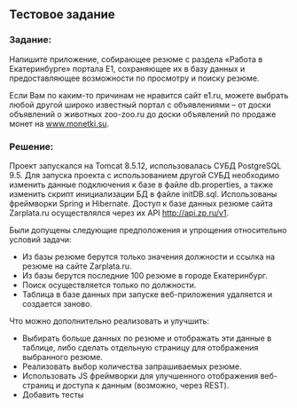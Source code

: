 ## Тестовое задание

### Задание:

Напишите приложение, собирающее резюме с раздела «Работа в Екатеринбурге» портала E1, сохраняющее их в базу данных и предоставляющее возможности по просмотру и поиску резюме.

Если Вам по каким-то причинам не нравится сайт e1.ru, можете выбрать любой другой широко известный портал с объявлениями – от доски объявлений о животных zoo-zoo.ru до доски объявлений по продаже монет на www.monetki.su.

### Решение:

Проект запускался на Tomcat 8.5.12, использовалась СУБД PostgreSQL 9.5.
Для запуска проекта с использованием другой СУБД необходимо изменить данные подключения к базе в файле db.properties, а также изменить скрипт инициализации БД в файле initDB.sql.
Использованы фреймворки Spring и Hibernate.
Доступ к базе данных резюме сайта Zarplata.ru осуществлялся через их API http://api.zp.ru/v1.

Были допущены следующие предположения и упрощения относительно условий задачи:
* Из базы резюме берутся только значения должности и ссылка на резюме на сайте Zarplata.ru.
* Из базы берутся последние 100 резюме в городе Екатеринбург.
* Поиск осуществляется только по должности.
* Таблица в базе данных при запуске веб-приложения удаляется и создается заново.

Что можно дополнительно реализовать и улучшить:
* Выбирать больше данных по резюме и отображать эти данные в таблице, либо сделать отдельную страницу для отображения выбранного резюме.
* Реализовать выбор количества запрашиваемых резюме.
* Использовать JS фреймворки для улучшенного отображения веб-страниц и доступа к данным (возможно, через REST).
* Добавить тесты